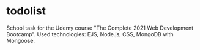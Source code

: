 # todolist
School task for the Udemy course "The Complete 2021 Web Development Bootcamp".
Used technologies: EJS, Node.js, CSS, MongoDB with Mongoose.
